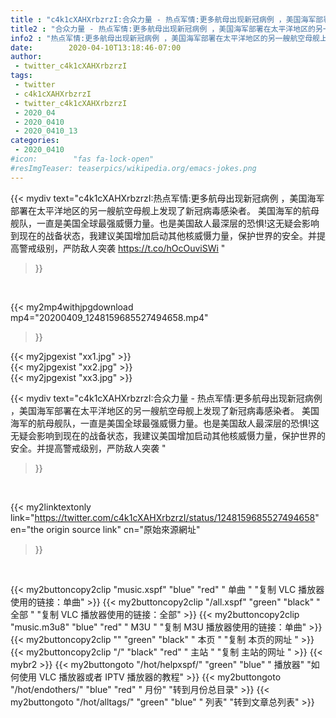 ```yaml
---
title : "c4k1cXAHXrbzrzI:合众力量 - 热点军情:更多航母出现新冠病例 ，美国海军部署在太平洋地区的另一艘航空母舰上发现了新冠病毒感染者。  美国海军的航母舰队，一直是美国全球最强威慑力量。也是美国敌人最深层的恐惧!这无疑会影响到现在的战备状态，我建议美国增加启动其他核威慑力量，保护世界的安全。并提高警戒级别，严防敌人突袭 "
title2 : "合众力量 - 热点军情:更多航母出现新冠病例 ，美国海军部署在太平洋地区的另一艘航空母舰上发现了新冠病毒感染者。  美国海军的航母舰队，一直是美国全球最强威慑力量。也是美国敌人最深层的恐惧!这无疑会影响到现在的战备状态，我建议美国增加启动其他核威慑力量，保护世界的安全。并提高警戒级别，严防敌人突袭 "
info2 : "热点军情:更多航母出现新冠病例 ，美国海军部署在太平洋地区的另一艘航空母舰上发现了新冠病毒感染者。  美国海军的航母舰队，一直是美国全球最强威慑力量。也是美国敌人最深层的恐惧!这无疑会影响到现在的战备状态，我建议美国增加启动其他核威慑力量，保护世界的安全。并提高警戒级别，严防敌人突袭 https://t.co/hOcOuviSWi "
date:        2020-04-10T13:18:46-07:00
author:
 - twitter_c4k1cXAHXrbzrzI
tags:
 - twitter
 - c4k1cXAHXrbzrzI
 - twitter_c4k1cXAHXrbzrzI
 - 2020_04
 - 2020_0410
 - 2020_0410_13
categories:
 - 2020_0410
#icon:        "fas fa-lock-open"
#resImgTeaser: teaserpics/wikipedia.org/emacs-jokes.png
---
```


{{< mydiv text="c4k1cXAHXrbzrzI:热点军情:更多航母出现新冠病例 ，美国海军部署在太平洋地区的另一艘航空母舰上发现了新冠病毒感染者。  美国海军的航母舰队，一直是美国全球最强威慑力量。也是美国敌人最深层的恐惧!这无疑会影响到现在的战备状态，我建议美国增加启动其他核威慑力量，保护世界的安全。并提高警戒级别，严防敌人突袭 https://t.co/hOcOuviSWi "
>}}
<br>


{{< my2mp4withjpgdownload mp4="20200409_1248159685527494658.mp4"
>}}

{{< my2jpgexist "xx1.jpg" >}}<br>
{{< my2jpgexist "xx2.jpg" >}}<br>
{{< my2jpgexist "xx3.jpg" >}}<br>



{{< mydiv text="c4k1cXAHXrbzrzI:合众力量 - 热点军情:更多航母出现新冠病例 ，美国海军部署在太平洋地区的另一艘航空母舰上发现了新冠病毒感染者。  美国海军的航母舰队，一直是美国全球最强威慑力量。也是美国敌人最深层的恐惧!这无疑会影响到现在的战备状态，我建议美国增加启动其他核威慑力量，保护世界的安全。并提高警戒级别，严防敌人突袭 "
>}}
<br>

{{< my2linktextonly link="https://twitter.com/c4k1cXAHXrbzrzI/status/1248159685527494658"
en="the origin source link" cn="原始來源網址"
>}}


<br>

{{< my2buttoncopy2clip "music.xspf"        "blue"   "red"    " 单曲 "  "复制 VLC 播放器使用的链接：单曲" >}} {{< my2buttoncopy2clip "/all.xspf"         "green"  "black"  " 全部 "  "复制 VLC 播放器使用的链接：全部" >}} {{< my2buttoncopy2clip "music.m3u8"        "blue"   "red"    " M3U  "    "复制 M3U 播放器使用的链接：单曲" >}} {{< my2buttoncopy2clip ""                  "green"  "black"  " 本页 "    "复制 本页的网址 " >}} {{< my2buttoncopy2clip "/"                 "black"  "red"    " 主站 "    "复制 主站的网址 " >}} {{< mybr2 >}} {{< my2buttongoto      "/hot/helpxspf/"    "green"  "blue"   " 播放器" "如何使用 VLC 播放器或者 IPTV 播放器的教程" >}} {{< my2buttongoto      "/hot/endothers/"   "blue"   "red"    " 月份"   "转到月份总目录" >}} {{< my2buttongoto      "/hot/alltags/"     "green"  "blue"   " 列表"   "转到文章总列表" >}} 
